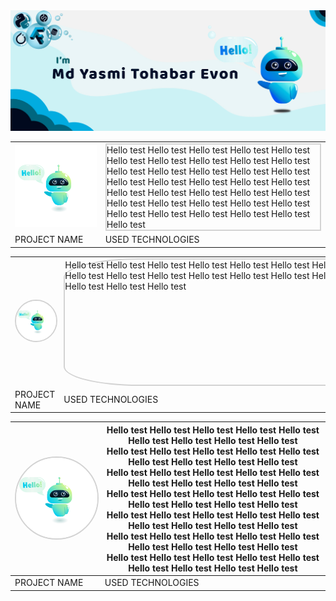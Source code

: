 <!-- MYTE GitHub Poster -->
<div class="github_poster">
    <img src="assets/github_poster.jpg" alt="">
</div>

<!-- Selected 3 Projects -->
<div>
    <table> 
        <tr>
            <td>
                <img src="assets/hello_robot.jpg" style="width: 700px;" alt="">
            </td>
            <td>
                <div style="border: 2px solid lightgray;">
                    Hello test Hello test Hello test Hello test Hello test Hello test Hello test Hello test Hello test
                    Hello test Hello test Hello test Hello test Hello test Hello test Hello test Hello test Hello test
                    Hello test Hello test Hello test Hello test Hello test Hello test Hello test Hello test Hello test
                    Hello test Hello test Hello test Hello test Hello test Hello test Hello test Hello test Hello test
                </div>
            </td>
        </tr>
        <tr>
            <td>PROJECT NAME</td>
            <td>USED TECHNOLOGIES</td>
        </tr>
    </table>
</div>

<div>
    <table>
        <tr>
            <td>
                <img src="assets/hello_robot.jpg" style="width: 500px; border-radius: 50%; border: 2px solid lightgray" alt="">
            </td>
            <td>
                <div style="width: 800px; height: 200px; border: 2px solid lightgray; border-radius: 15% 15% 15% 15%;">
                    Hello test Hello test Hello test Hello test Hello test Hello test Hello test Hello test Hello test
                    Hello test Hello test Hello test Hello test Hello test Hello test Hello test Hello test Hello test
                    Hello test Hello test Hello test Hello test Hello test Hello test Hello test Hello test Hello test
                </div>
            </td>
        </tr>
        <tr>
            <td>PROJECT NAME</td>
            <td>USED TECHNOLOGIES</td>
        </tr>
    </table>
</div>    



















<div>
    <table>
        <thead>
          <tr>
            <th><img src="assets/hello_robot.jpg" style="width: 200px; border-radius: 50%; border: 2px solid lightgray" alt=""></th>
            <th>
                Hello test Hello test Hello test Hello test Hello test Hello test Hello test Hello test Hello test<br>
                Hello test Hello test Hello test Hello test Hello test Hello test Hello test Hello test Hello test<br>
                Hello test Hello test Hello test Hello test Hello test Hello test Hello test Hello test Hello test<br>
                Hello test Hello test Hello test Hello test Hello test Hello test Hello test Hello test Hello test<br>
                Hello test Hello test Hello test Hello test Hello test Hello test Hello test Hello test Hello test<br>
                Hello test Hello test Hello test Hello test Hello test Hello test Hello test Hello test Hello test<br>
                Hello test Hello test Hello test Hello test Hello test Hello test Hello test Hello test Hello test<br>
            </th>
          </tr>
        </thead>
        <tbody>
          <tr>
            <td>PROJECT NAME</td>
            <td>USED TECHNOLOGIES</td>
          </tr>
        </tbody>
    </table>
</div>
